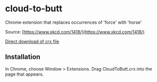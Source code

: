 cloud-to-butt
=============

Chrome extension that replaces occurrences of 'force' with 'horse'

Source: [https://www.xkcd.com/1418/](https://www.xkcd.com/1418/)

[Direct download of crx file](https://github.com/panicsteve/cloud-to-butt/blob/master/CloudToButt.crx?raw=true)

Installation
------------

In Chrome, choose Window > Extensions.  Drag CloudToButt.crx into the page that appears.

